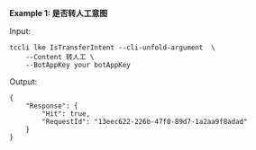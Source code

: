 **Example 1: 是否转人工意图**



Input: 

```
tccli lke IsTransferIntent --cli-unfold-argument  \
    --Content 转人工 \
    --BotAppKey your botAppKey
```

Output: 
```
{
    "Response": {
        "Hit": true,
        "RequestId": "13eec622-226b-47f0-89d7-1a2aa9f8adad"
    }
}
```

